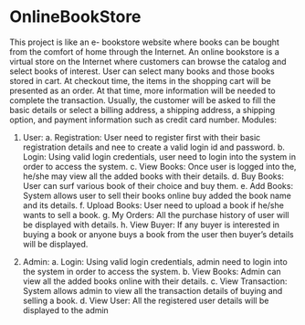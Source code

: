 # OnlineBookStore
This project is like an e- bookstore website where books can be bought from the comfort of home through the Internet.   An online bookstore is a virtual store on the Internet where customers can browse the catalog and select books of interest. User can select many books and those books stored in cart. At checkout time, the items in the shopping cart will be presented as an order. At that time, more information will be needed to complete the transaction. Usually, the customer will be asked to fill the basic details or select a billing address, a shipping address, a shipping option, and payment information such as credit card number.
Modules:
1.	User:
a.	Registration: User need to register first with their basic registration details and nee to create a valid login id and password.
b.	Login: Using valid login credentials, user need to login into the system in order to access the system.
c.	View Books: Once user is logged into the, he/she may view all the added books with their details.
d.	Buy Books: User can surf various book of their choice and buy them.
e.	Add Books: System allows user to sell their books online buy added the book name and its details.
f.	Upload Books: User need to upload a book if he/she wants to sell a book.
g.	My Orders: All the purchase history of user will be displayed with details.
h.	View Buyer: If any buyer is interested in buying a book or anyone buys a book from the user then buyer’s details will be displayed.

2.	Admin:
a.	Login: Using valid login credentials, admin need to login into the system in order to access the system.
b.	View Books: Admin can view all the added books online with their details.
c.	View Transaction: System allows admin to view all the transaction details of buying and selling a book.
d.	View User: All the registered user details will be displayed to the admin

